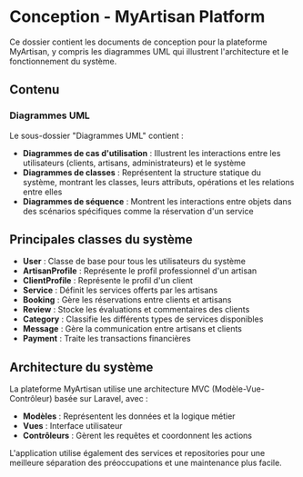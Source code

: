 # Conception - MyArtisan Platform

Ce dossier contient les documents de conception pour la plateforme MyArtisan, y compris les diagrammes UML qui illustrent l'architecture et le fonctionnement du système.

## Contenu

### Diagrammes UML
Le sous-dossier "Diagrammes UML" contient :

- **Diagrammes de cas d'utilisation** : Illustrent les interactions entre les utilisateurs (clients, artisans, administrateurs) et le système
- **Diagrammes de classes** : Représentent la structure statique du système, montrant les classes, leurs attributs, opérations et les relations entre elles
- **Diagrammes de séquence** : Montrent les interactions entre objets dans des scénarios spécifiques comme la réservation d'un service

## Principales classes du système

- **User** : Classe de base pour tous les utilisateurs du système
- **ArtisanProfile** : Représente le profil professionnel d'un artisan
- **ClientProfile** : Représente le profil d'un client
- **Service** : Définit les services offerts par les artisans
- **Booking** : Gère les réservations entre clients et artisans
- **Review** : Stocke les évaluations et commentaires des clients
- **Category** : Classifie les différents types de services disponibles
- **Message** : Gère la communication entre artisans et clients
- **Payment** : Traite les transactions financières

## Architecture du système

La plateforme MyArtisan utilise une architecture MVC (Modèle-Vue-Contrôleur) basée sur Laravel, avec :

- **Modèles** : Représentent les données et la logique métier
- **Vues** : Interface utilisateur
- **Contrôleurs** : Gèrent les requêtes et coordonnent les actions

L'application utilise également des services et repositories pour une meilleure séparation des préoccupations et une maintenance plus facile.
